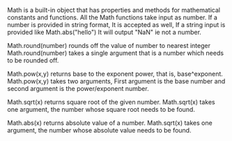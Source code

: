 Math is a built-in object that has properties and methods for mathematical constants and functions.
All the Math functions take input as number. If a number is provided in string format, It is accepted as well,
If a string input is provided like Math.abs("hello") It will output "NaN" ie not a number.

Math.round(number) rounds off the value of number to nearest integer
Math.round(number) takes a single argument that is a number which needs to be rounded off.

Math.pow(x,y) returns base to the exponent power, that is, base^exponent.
Math.pow(x,y) takes two arguments, First argument is the base number and second argument is the power/exponent number. 

Math.sqrt(x) returns square root of the given number.
Math.sqrt(x) takes one argument, the number whose square root needs to be found.

Math.abs(x) returns absolute value of a number.
Math.sqrt(x) takes one argument, the number whose absolute value needs to be found.
